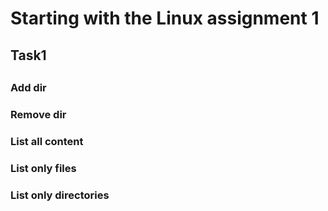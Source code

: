 <h1>Starting with the Linux assignment 1</h1>
<h2>Task1<h2>
<h3>Add dir</h3>
<h3>Remove dir</h3>
<h3>List all content</h3>
<h3>List only files</h3>
<h3>List only directories</h3>
